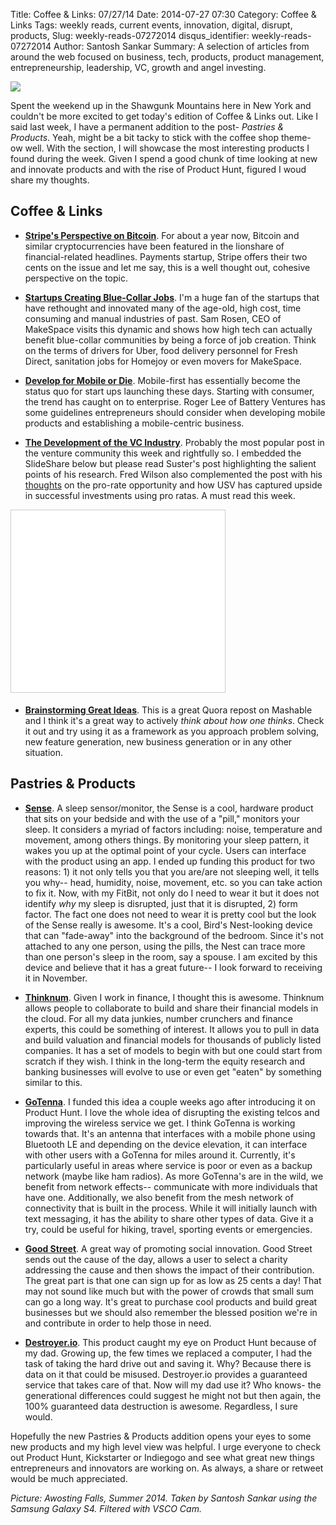 Title: Coffee & Links: 07/27/14
Date: 2014-07-27 07:30
Category: Coffee & Links
Tags: weekly reads, current events, innovation, digital, disrupt, products, 
Slug: weekly-reads-07272014
disqus_identifier: weekly-reads-07272014
Author: Santosh Sankar
Summary: A selection of articles from around the web focused on business, tech, products, product management, entrepreneurship, leadership, VC, growth and angel investing.

<img src="/../../../../images/awostingFalls.jpg" align = "center">

Spent the weekend up in the Shawgunk Mountains here in New York and couldn't be more excited to get today's edition of Coffee & Links out. Like I said last week, I have a permanent addition to the post- *Pastries & Products*. Yeah, might be a bit tacky to stick with the coffee shop theme- ow well. With the section, I will showcase the most interesting products I found during the week. Given I spend a good chunk of time looking at new and innovate products and with the rise of Product Hunt, figured I woud share my thoughts.

## Coffee & Links

* **<a href = "https://stripe.com/blog/bitcoin-the-stripe-perspective" target ="_blank">Stripe's Perspective on Bitcoin</a>**. For about a year now, Bitcoin and similar cryptocurrencies have been featured in the lionshare of financial-related headlines. Payments startup, Stripe offers their two cents on the issue and let me say, this is a well thought out, cohesive perspective on the topic.

* **<a href = "http://recode.net/2014/07/23/can-startups-create-blue-collar-jobs-in-america/" target= "_blank">Startups Creating Blue-Collar Jobs</a>**. I'm a huge fan of the startups that have rethought and innovated many of the age-old, high cost, time consuming and manual industries of past. Sam Rosen, CEO of MakeSpace visits this dynamic and shows how high tech can actually benefit blue-collar communities by being a force of job creation. Think on the terms of drivers for Uber, food delivery personnel for Fresh Direct, sanitation jobs for Homejoy or even movers for MakeSpace.

* **<a href = "http://techcrunch.com/2014/07/12/software-entrepreneurs-must-go-mobile-first-or-die/" target="_blank">Develop for Mobile or Die</a>**. Mobile-first has essentially become the status quo for start ups launching these days. Starting with consumer, the trend has caught on to enterprise. Roger Lee of Battery Ventures has some guidelines entrepreneurs should consider when developing mobile products and establishing a mobile-centric business.

* **<a href = "http://www.bothsidesofthetable.com/2014/07/22/the-changing-structure-of-the-vc-industry/" target="_blank">The Development of the VC Industry</a>**. Probably the most popular post in the venture community this week and rightfully so. I embedded the SlideShare below but please read Suster's post highlighting the salient points of his research. Fred Wilson also complemented the post with his <a href = "http://avc.com/2014/07/the-pro-rata-opportunity/" target="_blank">thoughts</a> on the pro-rate opportunity and how USV has captured upside in successful investments using pro ratas. A must read this week.

<iframe src="//www.slideshare.net/slideshow/embed_code/37268768" width="342" height="291" frameborder="0" marginwidth="0" marginheight="0" scrolling="no" style="border:1px solid #CCC; border-width:1px; margin-bottom:5px; max-width: 100%;" allowfullscreen> </iframe> <div style="margin-bottom:5px"></div>

* **<a href = "http://mashable.com/2014/07/21/million-dollar-idea/?utm_cid=mash-com-li-pete-link" target="_blank">Brainstorming Great Ideas</a>**. This is a great Quora repost on Mashable and I think it's a great way to actively *think about how one thinks*. Check it out and try using it as a framework as you approach problem solving, new feature generation, new business generation or in any other situation.

## Pastries & Products

* **<a href = "https://www.kickstarter.com/projects/hello/sense-know-more-sleep-better/" target="_blank">Sense</a>**. A sleep sensor/monitor, the Sense is a cool, hardware product that sits on your bedside and with the use of a "pill," monitors your sleep. It considers a myriad of factors including: noise, temperature and movement, among others things. By monitoring your sleep pattern, it wakes you up at the optimal point of your cycle. Users can interface with the product using an app. I ended up funding this product for two reasons: 1) it not only tells you that you are/are not sleeping well, it tells you why-- head, humidity, noise, movement, etc. so you can take action to fix it. Now, with my FitBit, not only do I need to wear it but it does not identify *why* my sleep is disrupted, just that it is disrupted, 2) form factor. The fact one does not need to wear it is pretty cool but the look of the Sense really is awesome. It's a cool, Bird's Nest-looking device that can "fade-away" into the background of the bedroom. Since it's not attached to any one person, using the pills, the Nest can trace more than one person's sleep in the room, say a spouse. I am excited by this device and believe that it has a great future-- I look forward to receiving it in November.
* **<a href = "https://www.thinknum.com/" target="_blank">Thinknum</a>**. Given I work in finance, I thought this is awesome. Thinknum allows people to collaborate to build and share their financial models in the cloud. For all my data junkies, number crunchers and finance experts, this could be something of interest. It allows you to pull in data and build valuation and financial models for thousands of publicly listed companies. It has a set of models to begin with but one could start from scratch if they wish. I think in the long-term the equity research and banking businesses will evolve to use or even get "eaten" by something similar to this.

* **<a href = "http://static.gotenna.com/" target="_blank">GoTenna</a>**. I funded this idea a couple weeks ago after introducing it on Product Hunt. I love the whole idea of disrupting the existing telcos and improving the wireless service we get. I think GoTenna is working towards that. It's an antenna that interfaces with a mobile phone using Bluetooth LE and depending on the device elevation, it can interface with other users with a GoTenna for miles around it. Currently, it's particularly useful in areas where service is poor or even as a backup network (maybe like ham radios). As more GoTenna's are in the wild, we benefit from network effects-- communicate with more individuals that have one. Additionally, we also benefit from the mesh network of connectivity that is built in the process. While it will initially launch with text messaging, it has the ability to share other types of data. Give it a try, could be useful for hiking, travel, sporting events or emergencies.

* **<a href = "http://goodst.org/" target="_blank">Good Street</a>**. A great way of promoting social innovation. Good Street sends out the cause of the day, allows a user to select a charity addressing the cause and then shows the impact of their contribution. The great part is that one can sign up for as low as 25 cents a day! That may not sound like much but with the power of crowds that small sum can go a long way. It's great to purchase cool products and build great businesses but we should also remember the blessed position we're in and contribute in order to help those in need.

* **<a href = "http://destroyer.io/" target="_blank">Destroyer.io</a>**. This product caught my eye on Product Hunt because of my dad. Growing up, the few times we replaced a computer, I had the task of taking the hard drive out and saving it. Why? Because there is data on it that could be misused. Destroyer.io provides a guaranteed service that takes care of that. Now will my dad use it? Who knows- the generational differences could suggest he might not but then again, the 100% guaranteed data destruction is awesome. Regardless, I sure would.

Hopefully the new Pastries & Products addition opens your eyes to some new products and my high level view was helpful. I urge everyone to check out Product Hunt, Kickstarter or Indiegogo and see what great new things entrepreneurs and innovators are working on. As always, a share or retweet would be much appreciated.

*Picture: Awosting Falls, Summer 2014. Taken by Santosh Sankar using the Samsung Galaxy S4. Filtered with VSCO Cam.*